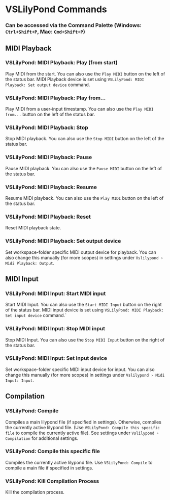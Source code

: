 # VSLilyPond Commands

### Can be accessed via the Command Palette (Windows: `Ctrl+Shift+P`, Mac: `Cmd+Shift+P`)

## MIDI Playback

### VSLilyPond: MIDI Playback: Play (from start)

Play MIDI from the start. You can also use the `Play MIDI` button on the left of the status bar. MIDI Playback device is set using `VSLilyPond: MIDI Playback: Set output device` command.

### VSLilyPond: MIDI Playback: Play from...

Play MIDI from a user-input timestamp. You can also use the `Play MIDI from...` button on the left of the status bar.

### VSLilyPond: MIDI Playback: Stop

Stop MIDI playback. You can also use the `Stop MIDI` button on the left of the status bar.

### VSLilyPond: MIDI Playback: Pause

Pause MIDI playback. You can also use the `Pause MIDI` button on the left of the status bar.

### VSLilyPond: MIDI Playback: Resume

Resume MIDI playback. You can also use the `Play MIDI` button on the left of the status bar.

### VSLilyPond: MIDI Playback: Reset

Reset MIDI playback state.

### VSLilyPond: MIDI Playback: Set output device

Set workspace-folder specific MIDI output device for playback. You can also change this manually (for more scopes) in settings under `Vslilypond › Midi Playback: Output`.

## MIDI Input

### VSLilyPond: MIDI Input: Start MIDI input

Start MIDI Input. You can also use the `Start MIDI Input` button on the right of the status bar. MIDI input device is set using `VSLilyPond: MIDI Playback: Set input device` command.`

### VSLilyPond: MIDI Input: Stop MIDI input

Stop MIDI Input. You can also use the `Stop MIDI Input` button on the right of the status bar.

### VSLilyPond: MIDI Input: Set input device

Set workspace-folder specific MIDI input device for input. You can also change this manually (for more scopes) in settings under `Vslilypond › Midi Input: Input`.

## Compilation

### VSLilyPond: Compile

Compiles a main lilypond file (if specified in settings). Otherwise, compiles the currently active lilypond file. (Use `VSLilyPond: Compile this specific file` to compile the currently active file). See settings under `Vslilypond › Compilation` for additional settings.

### VSLilyPond: Compile this specific file

Compiles the currently active lilypond file. Use `VSLilyPond: Compile` to compile a main file if specified in settings.

### VSLilyPond: Kill Compilation Process

Kill the compilation process.